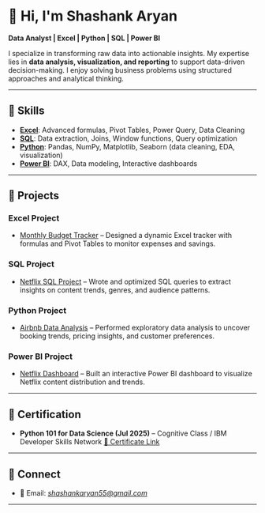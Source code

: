 # 👋 Hi, I'm Shashank Aryan

**Data Analyst | Excel | Python | SQL | Power BI**  

I specialize in transforming raw data into actionable insights. My expertise lies in **data analysis, visualization, and reporting** to support data-driven decision-making. I enjoy solving business problems using structured approaches and analytical thinking.  

---

## 🔹 Skills  

- [**Excel**](#excel-project): Advanced formulas, Pivot Tables, Power Query, Data Cleaning  
- [**SQL**](#sql-project): Data extraction, Joins, Window functions, Query optimization  
- [**Python**](#python-project): Pandas, NumPy, Matplotlib, Seaborn (data cleaning, EDA, visualization)  
- [**Power BI**](#power-bi-project): DAX, Data modeling, Interactive dashboards  

---

## 🔹 Projects  

### Excel Project  
- <a name="excel-project"></a>[Monthly Budget Tracker](https://github.com/shashank55-byte/Monthly-Budget-Tracker) – Designed a dynamic Excel tracker with formulas and Pivot Tables to monitor expenses and savings.  

### SQL Project  
- <a name="sql-project"></a>[Netflix SQL Project](https://github.com/shashank55-byte/netflix_sql_project) – Wrote and optimized SQL queries to extract insights on content trends, genres, and audience patterns.  

### Python Project  
- <a name="python-project"></a>[Airbnb Data Analysis](https://github.com/shashank55-byte/Airbnb_Data_Analysis) – Performed exploratory data analysis to uncover booking trends, pricing insights, and customer preferences.  

### Power BI Project  
- <a name="power-bi-project"></a>[Netflix Dashboard](https://github.com/shashank55-byte/netflix_sql_project) – Built an interactive Power BI dashboard to visualize Netflix content distribution and trends.  

---

## 🔹 Certification 

- **Python 101 for Data Science (Jul 2025)** – Cognitive Class / IBM Developer Skills Network [🔗 Certificate Link](https://courses.cognitiveclass.ai/certificates/ce5c588b37c24bae8c72840a764354cf)  

---

## 🔹 Connect  

- 📧 Email: *shashankaryan55@gmail.com*  

---
